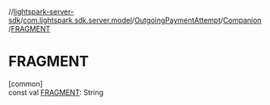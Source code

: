 //[lightspark-server-sdk](../../../../index.md)/[com.lightspark.sdk.server.model](../../index.md)/[OutgoingPaymentAttempt](../index.md)/[Companion](index.md)/[FRAGMENT](-f-r-a-g-m-e-n-t.md)

# FRAGMENT

[common]\
const val [FRAGMENT](-f-r-a-g-m-e-n-t.md): String
